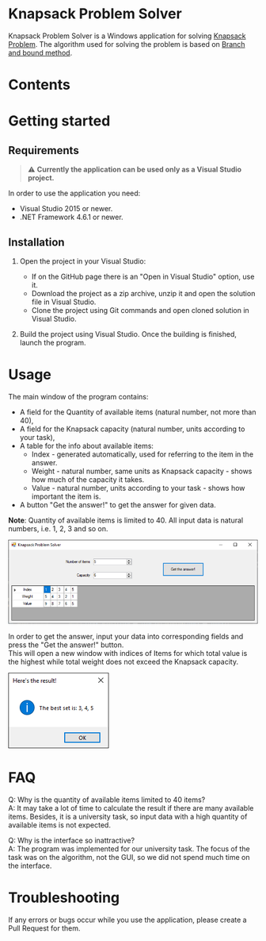 # Knapsack Problem Solver
Knapsack Problem Solver is a Windows application for solving [Knapsack Problem](https://en.wikipedia.org/wiki/Knapsack_problem).
The algorithm used for solving the problem is based on [Branch and bound method](https://www.geeksforgeeks.org/0-1-knapsack-using-branch-and-bound/).

# Contents

# Getting started

## Requirements
> :warning: **Currently the application can be used only as a Visual Studio project.**

In order to use the application you need: 
*  Visual Studio 2015 or newer.
*  .NET Framework 4.6.1 or newer.

## Installation

1. Open the project in your Visual Studio:
    *  If on the GitHub page there is an "Open in Visual Studio" option, use it.  
    *  Download the project as a zip archive, unzip it and open the solution file in Visual Studio.
    *  Clone the project using Git commands and open cloned solution in Visual Studio.

2. Build the project using Visual Studio. Once the building is finished, launch the program.

# Usage
The main window of the program contains:
*  A field for the Quantity of available items (natural number, not more than 40),
*  A field for the Knapsack capacity (natural number, units according to your task),
*  A table for the info about available items:
    *  Index - generated automatically, used for referring to the item in the answer.
    *  Weight - natural number, same units as Knapsack capacity - shows how much of the capacity it takes.
    *  Value - natural number, units according to your task - shows how important the item is.
*  A button "Get the answer!" to get the answer for given data.

**Note**: Quantity of available items is limited to 40. All input data is natural numbers, i.e. 1, 2, 3 and so on.

![alt text](https://github.com/hvnbool/KnapsackProblem/blob/master/img/Main%20window.png "Main Window")  

In order to get the answer, input your data into corresponding fields and press the "Get the answer!" button.  
This will open a new window with indices of Items for which total value is the highest while total weight does not exceed the Knapsack capacity.  

![alt text](https://github.com/hvnbool/KnapsackProblem/blob/master/img/Answer%20window.png "Answer Window")


# FAQ
Q: Why is the quantity of available items limited to 40 items?  
A: It may take a lot of time to calculate the result if there are many available items. Besides, it is a university task, so input data with a high quantity of available items is not expected.

Q: Why is the interface so inattractive?  
A: The program was implemented for our university task. The focus of the task was on the algorithm, not the GUI, so we did not spend much time on the interface.

# Troubleshooting
If any errors or bugs occur while you use the application, please create a Pull Request for them. 
